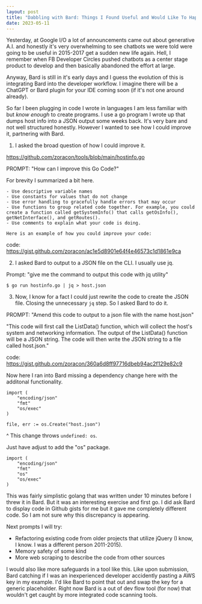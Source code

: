 ```yaml
---
layout: post
title: "Dabbling with Bard: Things I Found Useful and Would Like To Happen"
date: 2023-05-11
---
```


Yesterday, at Google I/O a lot of announcements came out about generative A.I. and honestly it's very overwhelming to see chatbots we were told were going to be useful in 2015-2017 get a sudden new life again. Hell, I remember when FB Developer Circles pushed chatbots as a center stage product to develop and then basically abandoned the effort at large.

Anyway, Bard is still in it's early days and I guess the evolution of this is integrating Bard into the developer workflow. I imagine there will be a ChatGPT or Bard plugin for your IDE coming soon (if it's not one around already).

So far I been plugging in code I wrote in languages I am less familiar with but _know enough_ to create programs. I use a go program I wrote up that dumps host info into a JSON output some weeks back. It's very bare and not well structured honestly. However I wanted to see how I could improve it, partnering with Bard.

1. I asked the broad question of how I could improve it.

https://github.com/zoracon/tools/blob/main/hostinfo.go

PROMPT: "How can I improve this Go Code?"

For brevity I summarized a bit here.
```
- Use descriptive variable names
- Use constants for values that do not change
- Use error handling to gracefully handle errors that may occur
- Use functions to group related code together. For example, you could create a function called getSystemInfo() that calls getOsInfo(), getNetInterface(), and getRoutes().
- Use comments to explain what your code is doing.

Here is an example of how you could improve your code:
```
code: https://gist.github.com/zoracon/ac1e5d8901e64f4e46573c1d1861e9ca

2. I asked Bard to output to a JSON file on the CLI. I usually use jq.

Prompt: "give me the command to output this code with jq utility"

```
$ go run hostinfo.go | jq > host.json
```

3. Now, I know for a fact I could just rewrite the code to create the JSON file. Closing the unnecessary `jq` step. So I asked Bard to do it.

PROMPT: "Amend this code to output to a json file with the name host.json"

"This code will first call the ListData() function, which will collect the host's system and networking information. The output of the ListData() function will be a JSON string. The code will then write the JSON string to a file called host.json."

code: https://gist.github.com/zoracon/360a6d8ff97716dbeb94ac2f129e82c9

Now here I ran into Bard missing a dependency change here with the additonal functionality.

```
import (
	"encoding/json"
	"fmt"
	"os/exec"
)

file, err := os.Create("host.json")
```
^ 
This change throws `undefined: os`.

Just have adjust to add the "os" package.

```
import (
	"encoding/json"
	"fmt"
	"os"
	"os/exec"
)
```

This was fairly simplistic golang that was written under 10 minutes before I threw it in Bard. But it was an interesting exercise and first go. I did ask Bard to display code in Github gists for me but it gave me completely different code. So I am not sure why this discrepancy is appearing.

Next prompts I will try:
- Refactoring existing code from older projects that utilize jQuery (I know, I know. I was a different person 2011-2015).
- Memory safety of some kind
- More web scraping to describe the code from other sources

I would also like more safeguards in a tool like this. Like upon submission, Bard catching if I was an inexperienced developer accidently pasting a AWS key in my example. I'd like Bard to point that out and swap the key for a generic placeholder. Right now Bard is a out of dev flow tool (for now) that wouldn't get caught by more integrated code scanning tools.





